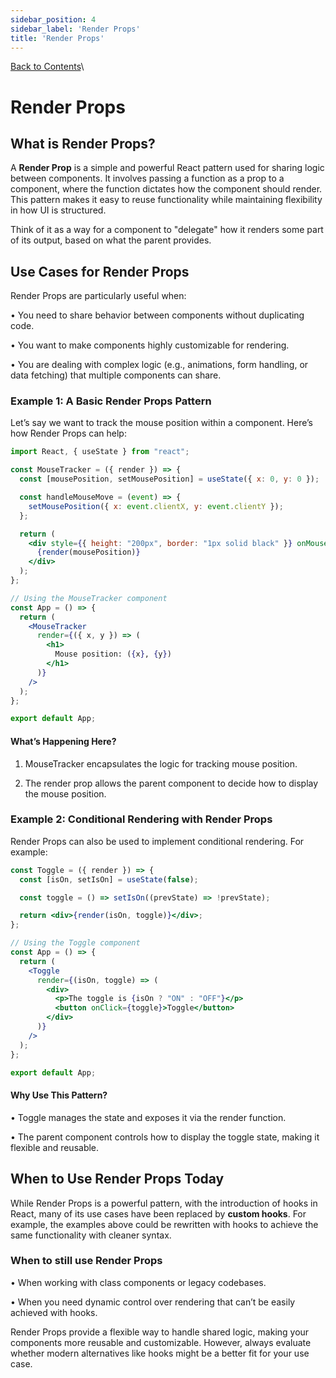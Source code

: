 ```yaml
---
sidebar_position: 4
sidebar_label: 'Render Props'
title: 'Render Props'
---
```


[Back to Contents](../../README.md#module-1)\

# Render Props

## What is Render Props?

A **Render Prop** is a simple and powerful React pattern used for sharing logic between components. It involves passing a function as a prop to a component, where the function dictates how the component should render. This pattern makes it easy to reuse functionality while maintaining flexibility in how UI is structured.

Think of it as a way for a component to "delegate" how it renders some part of its output, based on what the parent provides.

## Use Cases for Render Props

Render Props are particularly useful when:

• You need to share behavior between components without duplicating code.

• You want to make components highly customizable for rendering.

• You are dealing with complex logic (e.g., animations, form handling, or data fetching) that multiple components can share.

### Example 1: A Basic Render Props Pattern

Let’s say we want to track the mouse position within a component. Here’s how Render Props can help:

```jsx
import React, { useState } from "react";

const MouseTracker = ({ render }) => {
  const [mousePosition, setMousePosition] = useState({ x: 0, y: 0 });

  const handleMouseMove = (event) => {
    setMousePosition({ x: event.clientX, y: event.clientY });
  };

  return (
    <div style={{ height: "200px", border: "1px solid black" }} onMouseMove={handleMouseMove}>
      {render(mousePosition)}
    </div>
  );
};

// Using the MouseTracker component
const App = () => {
  return (
    <MouseTracker
      render={({ x, y }) => (
        <h1>
          Mouse position: ({x}, {y})
        </h1>
      )}
    />
  );
};

export default App;
```

#### What’s Happening Here?

1. MouseTracker encapsulates the logic for tracking mouse position.

2. The render prop allows the parent component to decide how to display the mouse position.

### Example 2: Conditional Rendering with Render Props

Render Props can also be used to implement conditional rendering. For example:

```jsx
const Toggle = ({ render }) => {
  const [isOn, setIsOn] = useState(false);

  const toggle = () => setIsOn((prevState) => !prevState);

  return <div>{render(isOn, toggle)}</div>;
};

// Using the Toggle component
const App = () => {
  return (
    <Toggle
      render={(isOn, toggle) => (
        <div>
          <p>The toggle is {isOn ? "ON" : "OFF"}</p>
          <button onClick={toggle}>Toggle</button>
        </div>
      )}
    />
  );
};

export default App;
```

#### Why Use This Pattern?

• Toggle manages the state and exposes it via the render function.

• The parent component controls how to display the toggle state, making it flexible and reusable.

## When to Use Render Props Today

While Render Props is a powerful pattern, with the introduction of hooks in React, many of its use cases have been replaced by **custom hooks**. For example, the examples above could be rewritten with hooks to achieve the same functionality with cleaner syntax.

### When to still use Render Props

• When working with class components or legacy codebases.

• When you need dynamic control over rendering that can’t be easily achieved with hooks.

Render Props provide a flexible way to handle shared logic, making your components more reusable and customizable. However, always evaluate whether modern alternatives like hooks might be a better fit for your use case.
